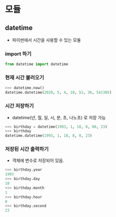 # 모듈

## datetime
* 파이썬에서 시간을 사용할 수 있는 모듈

### import 하기
~~~python
from datetime import datetime
~~~

### 현재 시간 불러오기
~~~python
>>> datetime.now()
datetime.datetime(2020, 5, 4, 10, 52, 36, 541385)
~~~

### 시간 저장하기
* datetime(년, 월, 일, 시, 분, 초, 나노초) 로 저장 가능
~~~python
>>> birthday = datetime(1993, 1, 18, 8, 00, 23)
>>> birthday
datetime.datetime(1993, 1, 18, 8, 0, 23)
~~~

### 저장된 시간 출력하기
* 객체에 변수로 저장되어 있음.
~~~python
>>> birthday.year
1993
>>> birthday.day
18
>>> birthday.month
1
>>> birthday.hour
8
>>> birthday.second
23
~~~

